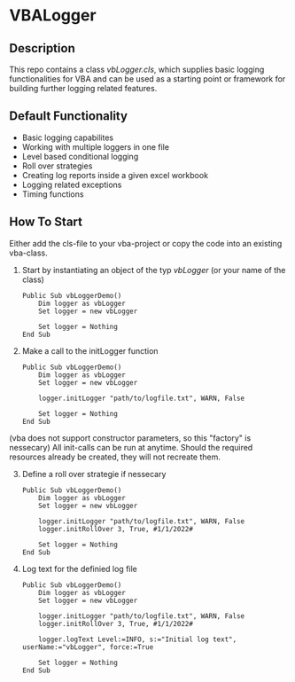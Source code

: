 # VBALogger
## Description
This repo contains a class *vbLogger.cls*, which supplies basic logging functionalities for VBA and can be used as a starting point or framework for building further logging related features.

## Default Functionality
- Basic logging capabilites
- Working with multiple loggers in one file
- Level based conditional logging
- Roll over strategies
- Creating log reports inside a given excel workbook
- Logging related exceptions
- Timing functions

## How To Start
Either add the cls-file to your vba-project or copy the code into an existing vba-class.

1. Start by instantiating an object of the typ *vbLogger* (or your name of the class)

    ``` vba
    Public Sub vbLoggerDemo()
        Dim logger as vbLogger
        Set logger = new vbLogger
        
        Set logger = Nothing
    End Sub
    ```

2. Make a call to the initLogger function

    ``` vba
    Public Sub vbLoggerDemo()
        Dim logger as vbLogger
        Set logger = new vbLogger
        
        logger.initLogger "path/to/logfile.txt", WARN, False
        
        Set logger = Nothing
    End Sub
    ```
(vba does not support constructor parameters, so this "factory" is nessecary)
All init-calls can be run at anytime. Should the required resources already be created, they will not recreate them.

3. Define a roll over strategie if nessecary

    ``` vba
    Public Sub vbLoggerDemo()
        Dim logger as vbLogger
        Set logger = new vbLogger
        
        logger.initLogger "path/to/logfile.txt", WARN, False
        logger.initRollOver 3, True, #1/1/2022#
        
        Set logger = Nothing
    End Sub
    ```
    
4. Log text for the definied log file

    ``` vba
    Public Sub vbLoggerDemo()
        Dim logger as vbLogger
        Set logger = new vbLogger
        
        logger.initLogger "path/to/logfile.txt", WARN, False
        logger.initRollOver 3, True, #1/1/2022#
        
        logger.logText Level:=INFO, s:="Initial log text", userName:="vbLogger", force:=True
        
        Set logger = Nothing
    End Sub
    ```
